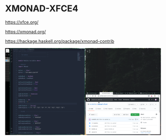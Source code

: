 # XMONAD-XFCE4
https://xfce.org/

https://xmonad.org/

https://hackage.haskell.org/package/xmonad-contrib

![image](https://github.com/ArchAlfa/xmonad-xfce4/blob/master/screenshots/xfce4-xmonad.png?raw=true)
